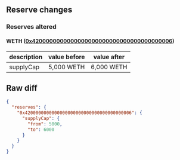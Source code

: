 ## Reserve changes

### Reserves altered

#### WETH ([0x4200000000000000000000000000000000000006](https://basescan.org/address/0x4200000000000000000000000000000000000006))

| description | value before | value after |
| --- | --- | --- |
| supplyCap | 5,000 WETH | 6,000 WETH |


## Raw diff

```json
{
  "reserves": {
    "0x4200000000000000000000000000000000000006": {
      "supplyCap": {
        "from": 5000,
        "to": 6000
      }
    }
  }
}
```